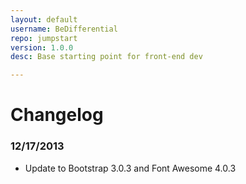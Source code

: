 ```yaml
---
layout: default
username: BeDifferential
repo: jumpstart
version: 1.0.0
desc: Base starting point for front-end dev

---
```

# Changelog

### 12/17/2013

* Update to Bootstrap 3.0.3 and Font Awesome 4.0.3
